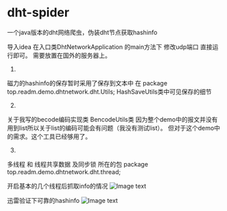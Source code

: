 # dht-spider
一个java版本的dht网络爬虫，伪装dht节点获取hashinfo

导入idea 
在入口类DhtNetworkApplication 的main方法下 修改udp端口
直接运行即可。
需要放置在国外的服务器上。 


1.
磁力的hashinfo的保存暂时采用了保存到文本中 在
package top.readm.demo.dhtnetwork.dht.Utils;
HashSaveUtils类中可见保存的细节

2.
关于我写的becode编码实现类
BencodeUtils类
因为整个demo中的报文并没有用到list所以关于list的编码可能会有问题（我没有测试list）。
但对于这个demo中的需求。这个工具已经够用了。

3.
多线程 和 线程共享数据  及同步锁
所在的包
package top.readm.demo.dhtnetwork.dht.thread;




开启基本的几个线程后抓取info的情况
![Image text](https://github.com/readmlll/dht-spider/blob/master/img/1111.png)

迅雷验证下可靠的hashinfo
![Image text](https://github.com/readmlll/dht-spider/blob/master/img/222.png)


